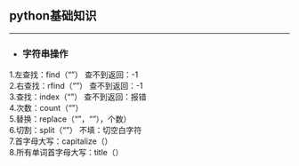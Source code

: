 ## python基础知识
**************
- ### 字符串操作
1.左查找：find（“”）   查不到返回：-1<br>
2.右查找：rfind（“”）  查不到返回：-1<br>
3.查找：index（“”）    查不到返回：报错<br>
4.次数：count（“”）<br>
5.替换：replace（“”，“”），个数）<br>
6.切割：split（“”） 不填：切空白字符<br>
7.首字母大写：capitalize（）<br>
8.所有单词首字母大写：title（）<br>
